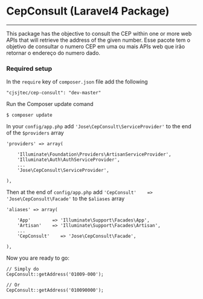 # CepConsult (Laravel4 Package)

----------------------
This package has the objective to consult the CEP within one or more web APIs that will retrieve the address of the given number.
Esse pacote tem o objetivo de consultar o numero CEP em uma ou mais APIs web que irão retornar o endereço do numero dado.

### Required setup

In the `require` key of `composer.json` file add the following

    "cjsjtec/cep-consult": "dev-master"

Run the Composer update comand

    $ composer update

In your `config/app.php` add `'Jose\CepConsult\ServiceProvider'` to the end of the `$providers` array

    'providers' => array(

        'Illuminate\Foundation\Providers\ArtisanServiceProvider',
        'Illuminate\Auth\AuthServiceProvider',
        ...
        'Jose\CepConsult\ServiceProvider',

    ),

Then at the end of `config/app.php` add `'CepConsult'    => 'Jose\CepConsult\Facade'` to the `$aliases` array

    'aliases' => array(

        'App'        => 'Illuminate\Support\Facades\App',
        'Artisan'    => 'Illuminate\Support\Facades\Artisan',
        ...
        'CepConsult'    => 'Jose\CepConsult\Facade',

    ),

Now you are ready to go:

    // Simply do
    CepConsult::getAddress('01009-000');

    // Or
    CepConsult::getAddress('010090000');
